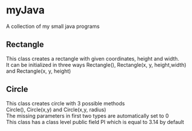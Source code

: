 myJava
======

A collection of my small java programs


<h2>Rectangle</h2>

This class creates a rectangle with given coordinates, height and width.<br/>
It can be initialized in three ways Rectangle(), Rectangle(x, y, height,width) and Rectangle(x, y, height)

<h2>Circle</h2>

This class creates circle with 3 possible methods<br/>
Circle(), Circle(x,y) and Circle(x,y, radius)</br>
The missing parameters in first two types are automatically set to 0<br/>
This class has a class level public field PI which is equal to 3.14 by default
